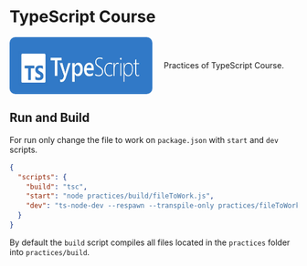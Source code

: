 # TypeScript Course

<div style="display: flex; justify-content: flex-start; align-items: center; gap: 20px;">
  <img src="./doc/typescript-image.webp" alt="Typescript logo" width="250px" height="100px" style="border-radius: 10px;"  />
  Practices of TypeScript Course.
</div>

## Run and Build

For run only change the file to work on `package.json` with `start` and `dev` scripts.

```json
{
  "scripts": {
    "build": "tsc",
    "start": "node practices/build/fileToWork.js",
    "dev": "ts-node-dev --respawn --transpile-only practices/fileToWork.ts"
  }
}
```

By default the `build` script compiles all files located in the `practices` folder into `practices/build`.
